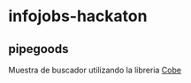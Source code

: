 # infojobs-hackaton
## pipegoods

Muestra de buscador utilizando la libreria [Cobe](https://cobe.vercel.app/)
